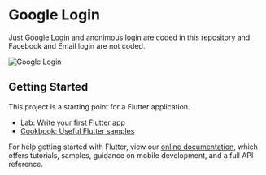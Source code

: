 # Google Login
Just Google Login and anonimous login are coded in this repository and Facebook and Email login are not coded. 

![Google Login](https://user-images.githubusercontent.com/74653444/115002322-da16d580-9eb9-11eb-9c1e-f4ca3e4a0e85.jpg)

## Getting Started

This project is a starting point for a Flutter application.

- [Lab: Write your first Flutter app](https://flutter.dev/docs/get-started/codelab)
- [Cookbook: Useful Flutter samples](https://flutter.dev/docs/cookbook)

For help getting started with Flutter, view our 
[online documentation](https://flutter.dev/docs), which offers tutorials, 
samples, guidance on mobile development, and a full API reference.

